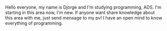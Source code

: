 Hello everyone, my name is Djorge and I'm studying programming, ADS.
I'm starting in this area now, I'm new. If anyone want share knowledge about this area with me, just send mensage to my pv! 
I have an open mind to know everything of programming.
